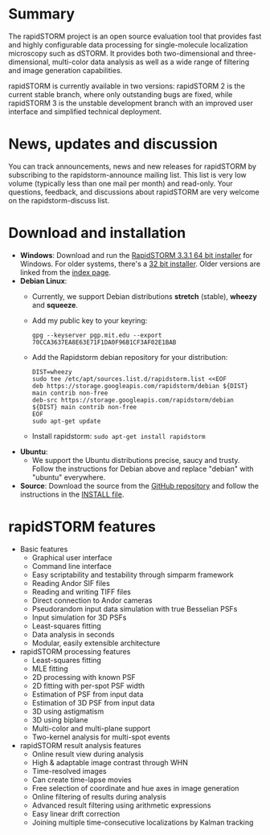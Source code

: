 # Summary

The rapidSTORM project is an open source evaluation tool that provides fast and highly configurable data processing for single-molecule localization microscopy such as dSTORM. It provides both two-dimensional and three-dimensional, multi-color data analysis as well as a wide range of filtering and image generation capabilities.

rapidSTORM is currently available in two versions: rapidSTORM 2 is the current stable branch, where only outstanding bugs are fixed, while rapidSTORM 3 is the unstable development branch with an improved user interface and simplified technical deployment.

# News, updates and discussion

You can track announcements, news and new releases for rapidSTORM by subscribing to the rapidstorm-announce mailing list. This list is very low volume (typically less than one mail per month) and read-only. Your questions, feedback, and discussions about rapidSTORM are very welcome on the rapidstorm-discuss list.

# Download and installation

  * **Windows**: Download and run the [RapidSTORM 3.3.1 64 bit installer](https://storage.googleapis.com/rapidstorm/binary-win64/rapidstorm-3.3.1-win64.exe) for Windows. For older systems, there's a [32 bit installer](https://storage.googleapis.com/rapidstorm/binary-win32/rapidstorm-3.3.1-win32.exe). Older versions are linked from the [index page](http://storage.googleapis.com/rapidstorm).
  * **Debian Linux**:
    * Currently, we support Debian distributions **stretch** (stable), **wheezy** and **squeeze**.
    * Add my public key to your keyring: 

        ```
        gpg --keyserver pgp.mit.edu --export 70CCA3637EA8E63E71F1DA0F96B1CF3AF02E1BAB
        ```

    * Add the Rapidstorm debian repository for your distribution:

        ```
        DIST=wheezy
        sudo tee /etc/apt/sources.list.d/rapidstorm.list <<EOF
        deb https://storage.googleapis.com/rapidstorm/debian ${DIST} main contrib non-free
        deb-src https://storage.googleapis.com/rapidstorm/debian ${DIST} main contrib non-free
        EOF
        sudo apt-get update
        ```

    * Install rapidstorm: `sudo apt-get install rapidstorm`
  * **Ubuntu**:
    * We support the Ubuntu distributions precise, saucy and trusty. Follow the instructions for Debian above and
      replace "debian" with "ubuntu" everywhere.
  * **Source**: Download the source from the [GitHub repository](https://github.com/stevewolter/rapidSTORM) and follow the instructions in the [INSTALL file](https://github.com/stevewolter/rapidSTORM/blob/master/INSTALL).

# rapidSTORM features

  * Basic features
    * Graphical user interface
    * Command line interface
    * Easy scriptability and testability through simparm framework
    * Reading Andor SIF files
    * Reading and writing TIFF files
    * Direct connection to Andor cameras
    * Pseudorandom input data simulation with true Besselian PSFs
    * Input simulation for 3D PSFs
    * Least-squares fitting
    * Data analysis in seconds
    * Modular, easily extensible architecture
  * rapidSTORM processing features
    * Least-squares fitting
    * MLE fitting
    * 2D processing with known PSF
    * 2D fitting with per-spot PSF width
    * Estimation of PSF from input data
    * Estimation of 3D PSF from input data
    * 3D using astigmatism
    * 3D using biplane
    * Multi-color and multi-plane support
    * Two-kernel analysis for multi-spot events
  * rapidSTORM result analysis features
    * Online result view during analysis
    * High & adaptable image contrast through WHN
    * Time-resolved images
    * Can create time-lapse movies
    * Free selection of coordinate and hue axes in image generation
    * Online filtering of results during analysis
    * Advanced result filtering using arithmetic expressions
    * Easy linear drift correction
    * Joining multiple time-consecutive localizations by Kalman tracking
